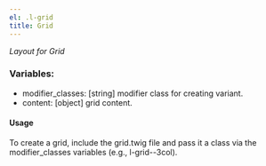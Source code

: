```yaml
---
el: .l-grid
title: Grid
---
```

_Layout for Grid_

### Variables:
* modifier_classes: [string] modifier class for creating variant.
* content: [object] grid content.

#### Usage
To create a grid, include the grid.twig file and pass it a class via the
modifier_classes variables (e.g., l-grid--3col).
